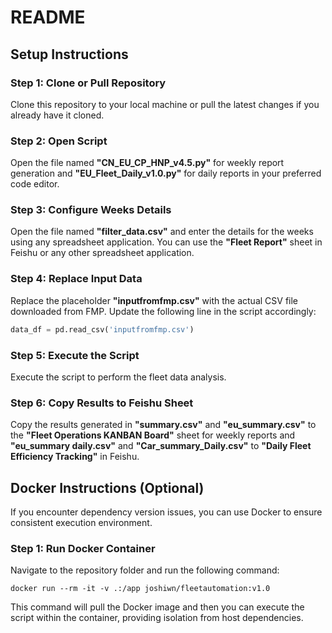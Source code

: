 # README

## Setup Instructions

### Step 1: Clone or Pull Repository

Clone this repository to your local machine or pull the latest changes if you already have it cloned.

### Step 2: Open Script

Open the file named **"CN_EU_CP_HNP_v4.5.py"** for weekly report generation and **"EU_Fleet_Daily_v1.0.py"** for daily reports in your preferred code editor.

### Step 3: Configure Weeks Details

Open the file named **"filter_data.csv"** and enter the details for the weeks using any spreadsheet application. You can use the **"Fleet Report"** sheet in Feishu or any other spreadsheet application.

### Step 4: Replace Input Data

Replace the placeholder **"inputfromfmp.csv"** with the actual CSV file downloaded from FMP. Update the following line in the script accordingly:

```python
data_df = pd.read_csv('inputfromfmp.csv')
```

### Step 5: Execute the Script

Execute the script to perform the fleet data analysis.

### Step 6: Copy Results to Feishu Sheet

Copy the results generated in **"summary.csv"** and **"eu_summary.csv"** to the **"Fleet Operations KANBAN Board"** sheet for weekly reports and **"eu_summary daily.csv"** and **"Car_summary_Daily.csv"** to **"Daily Fleet Efficiency Tracking"** in Feishu.

## Docker Instructions (Optional)

If you encounter dependency version issues, you can use Docker to ensure consistent execution environment.

### Step 1: Run Docker Container

Navigate to the repository folder and run the following command:

```
docker run --rm -it -v .:/app joshiwn/fleetautomation:v1.0
```

This command will pull the Docker image and then you can execute the script within the container, providing isolation from host dependencies.
